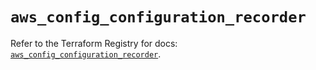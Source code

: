 # `aws_config_configuration_recorder`

Refer to the Terraform Registry for docs: [`aws_config_configuration_recorder`](https://registry.terraform.io/providers/hashicorp/aws/3.76.1/docs/resources/config_configuration_recorder).
